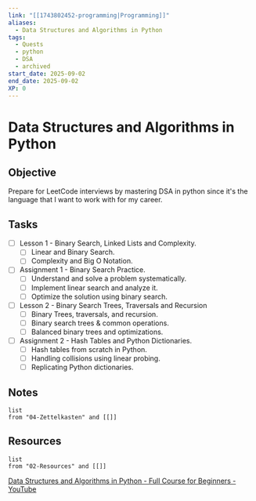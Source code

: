 ```yaml
---
link: "[[1743802452-programming|Programming]]"
aliases:
  - Data Structures and Algorithms in Python
tags:
  - Quests
  - python
  - DSA
  - archived
start_date: 2025-09-02
end_date: 2025-09-02
XP: 0
---
```

# Data Structures and Algorithms in Python
## Objective
Prepare for LeetCode interviews by mastering DSA in python since it's the language that I want to work with for my career.

## Tasks
- [ ] Lesson 1 - Binary Search, Linked Lists and Complexity.
	- [ ] Linear and Binary Search.
	- [ ] Complexity and Big O Notation.
- [ ] Assignment 1 - Binary Search Practice.
	- [ ] Understand and solve a problem systematically.
	- [ ] Implement linear search and analyze it.
	- [ ] Optimize the solution using binary search.
- [ ] Lesson 2 - Binary Search Trees, Traversals and Recursion
	- [ ] Binary Trees, traversals, and recursion.
	- [ ] Binary search trees & common operations.
	- [ ] Balanced binary trees and optimizations.
- [ ] Assignment 2 - Hash Tables and Python Dictionaries.
	- [ ] Hash tables from scratch in Python.
	- [ ] Handling collisions using linear probing.
	- [ ] Replicating Python dictionaries.

## Notes
```dataview
list
from "04-Zettelkasten" and [[]]
```

## Resources
```dataview
list
from "02-Resources" and [[]]
```

[Data Structures and Algorithms in Python - Full Course for Beginners - YouTube](https://www.youtube.com/watch?v=pkYVOmU3MgA&list=PLDfo2CZbWXHBzr9oXKe319BfIoWP8Jc2v)